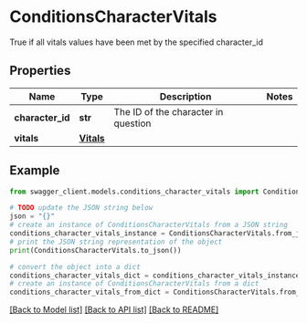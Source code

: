 # ConditionsCharacterVitals

True if all vitals values have been met by the specified character_id

## Properties

Name | Type | Description | Notes
------------ | ------------- | ------------- | -------------
**character_id** | **str** | The ID of the character in question | 
**vitals** | [**Vitals**](Vitals.md) |  | 

## Example

```python
from swagger_client.models.conditions_character_vitals import ConditionsCharacterVitals

# TODO update the JSON string below
json = "{}"
# create an instance of ConditionsCharacterVitals from a JSON string
conditions_character_vitals_instance = ConditionsCharacterVitals.from_json(json)
# print the JSON string representation of the object
print(ConditionsCharacterVitals.to_json())

# convert the object into a dict
conditions_character_vitals_dict = conditions_character_vitals_instance.to_dict()
# create an instance of ConditionsCharacterVitals from a dict
conditions_character_vitals_from_dict = ConditionsCharacterVitals.from_dict(conditions_character_vitals_dict)
```
[[Back to Model list]](../README.md#documentation-for-models) [[Back to API list]](../README.md#documentation-for-api-endpoints) [[Back to README]](../README.md)



